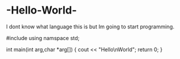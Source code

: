 # -Hello-World-
I dont know what language this is but Im going to start programming.

#include <iostream>
using namspace std;
  
  int main(int arg,char *arg[])
  {
    cout << "Hello\nWorld";
    return 0;
  }
